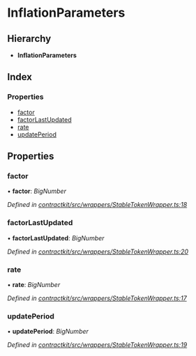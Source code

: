 # InflationParameters

## Hierarchy

* **InflationParameters**

## Index

### Properties

* [factor](_wrappers_stabletokenwrapper_.inflationparameters.md#factor)
* [factorLastUpdated](_wrappers_stabletokenwrapper_.inflationparameters.md#factorlastupdated)
* [rate](_wrappers_stabletokenwrapper_.inflationparameters.md#rate)
* [updatePeriod](_wrappers_stabletokenwrapper_.inflationparameters.md#updateperiod)

## Properties

### factor

• **factor**: _BigNumber_

_Defined in_ [_contractkit/src/wrappers/StableTokenWrapper.ts:18_](https://github.com/celo-org/celo-monorepo/blob/master/packages/contractkit/src/wrappers/StableTokenWrapper.ts#L18)

### factorLastUpdated

• **factorLastUpdated**: _BigNumber_

_Defined in_ [_contractkit/src/wrappers/StableTokenWrapper.ts:20_](https://github.com/celo-org/celo-monorepo/blob/master/packages/contractkit/src/wrappers/StableTokenWrapper.ts#L20)

### rate

• **rate**: _BigNumber_

_Defined in_ [_contractkit/src/wrappers/StableTokenWrapper.ts:17_](https://github.com/celo-org/celo-monorepo/blob/master/packages/contractkit/src/wrappers/StableTokenWrapper.ts#L17)

### updatePeriod

• **updatePeriod**: _BigNumber_

_Defined in_ [_contractkit/src/wrappers/StableTokenWrapper.ts:19_](https://github.com/celo-org/celo-monorepo/blob/master/packages/contractkit/src/wrappers/StableTokenWrapper.ts#L19)

